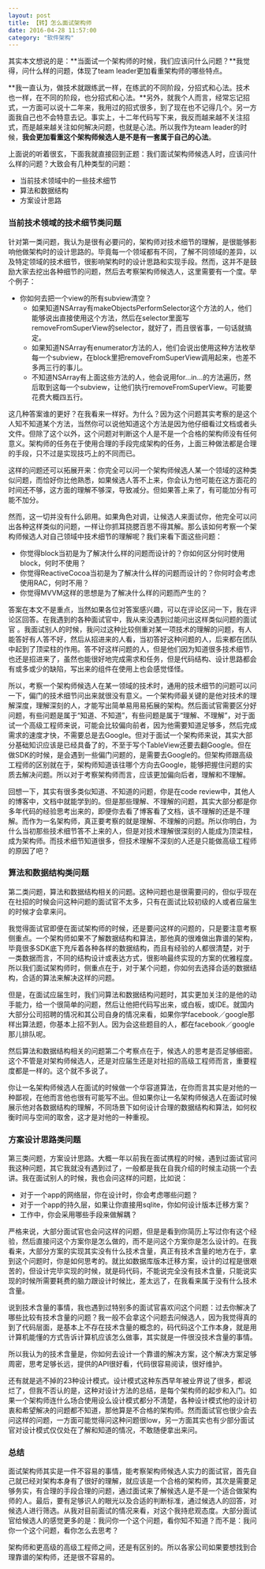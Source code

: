```yaml
---
layout: post
title: 【转】怎么面试架构师
date: 2016-04-28 11:57:00
category: "软件架构"
---
```


其实本文想说的是：**当面试一个架构师的时候，我们应该问什么问题？**我觉得，问什么样的问题，体现了team leader更加看重架构师的哪些特点。

**我一直认为，做技术就跟练武一样，在练武的不同阶段，分招式和心法。技术也一样，在不同的阶段，也分招式和心法。**另外，就我个人而言，经常忘记招式，一方面可以说十二年来，我用过的招式很多，到了现在也不记得几个。另一方面我自己也不会特意去记。事实上，十二年代码写下来，我反而越来越不关注招式，而是越来越关注如何解决问题，也就是心法。所以我作为team leader的时候，**我会更加看重这个架构师候选人是不是有一套属于自己的心法**。


上面说的听着很玄，下面我就直接回到正题：我们面试架构师候选人时，应该问什么样的问题？大致会有几种类型的问题：

- 当前技术领域中的一些技术细节
- 算法和数据结构
- 方案设计思路


### 当前技术领域的技术细节类问题

针对第一类问题，我认为是很有必要问的，架构师对技术细节的理解，是很能够影响他做架构时的设计思路的。毕竟每一个领域都有不同，了解不同领域的差异，以及特定领域的技术细节，很影响架构时的设计思路和实现手段。然而，这并不是鼓励大家去挖出各种细节的问题，然后去考察架构师候选人，这里需要有一个度。举个例子：

- 你如何去把一个view的所有subview清空？
  - 如果知道NSArray有makeObjectsPerformSelector这个方法的人，他们能够说出直接使用这个方法，然后在selector里面写removeFromSuperView的selector，就好了，而且很省事，一句话就搞定。
  - 如果知道NSArray有enumerator方法的人，他们会说出使用这种方法枚举每一个subview，在block里把removeFromSuperView调用起来，也差不多两三行的事儿。
  - 不知道NSArray有上面这些方法的人，他会说用for...in...的方法遍历，然后取到这每一个subview，让他们执行removeFromSuperView。可能要花费大概四五行。

这几种答案谁的更好？在我看来一样好。为什么？因为这个问题其实考察的是这个人知不知道某个方法，当然你可以说他知道这个方法是因为他仔细看过文档或者头文件。但除了这个以外，这个问题对判断这个人是不是一个合格的架构师没有任何意义。架构师的任务在于使用合理的手段完成架构的任务，上面三种做法都是合理的手段，只不过是实现技巧上的不同而已。

这样的问题还可以拓展开来：你完全可以问一个架构师候选人某一个领域的这种类似问题，而恰好你比他熟悉，如果候选人答不上来，你会认为他可能在这方面花的时间还不够，这方面的理解不够深，导致减分。但如果答上来了，有可能加分有可能不加分。

然而，这一切并没有什么卵用。如果角色对调，让候选人来面试你，他完全可以问出各种这样类似的问题，一样让你抓耳挠腮百思不得其解。那么该如何考察一个架构师候选人对自己领域中技术细节的理解呢？我们来看下面这些问题：


- 你觉得block当初是为了解决什么样的问题而设计的？你如何区分何时使用block，何时不使用？
- 你觉得ReactiveCocoa当初是为了解决什么样的问题而设计的？你何时会考虑使用RAC，何时不用？
- 你觉得MVVM这样的思想是为了解决什么样的问题而产生的？

答案在本文不是重点，当然如果各位对答案感兴趣，可以在评论区问一下，我在评论区回答。在我遇到的各种面试官中，我从来没遇到过能问出这样类似问题的面试官 。我面试别人的时候，我问过这种比较侧重对某一项技术的理解的问题，有人能答好有人答不好，然后从招进来的人看，当初答好这种问题的人，后来都在团队中起到了顶梁柱的作用。答不好这样问题的人，但是他们因为知道很多技术细节，也还是招进来了，虽然也能很好地完成需求和任务，但是代码结构、设计思路都会有或多或少的缺陷，写出来的组件在使用上也会感觉怪怪。

所以，考察一个架构师候选人在某一领域的技术时，通用的技术细节的问题可以问一下，偏门的技术细节问出来就很没有意义。一个架构师最关键的是他对技术的理解深度，理解深刻的人，才能写出简单易用易拓展的架构。然后面试官需要区分好问题，有些问题是属于“知道、不知道”，有些问题是属于“理解、不理解”，对于面试一个高级工程师来说，可能会比较偏向前者，因为他需要知道足够多，然后完成需求的速度才快，不需要总是去Google。但对于面试一个架构师来说，其实大部分基础知识应该是已经具备了的，不至于写个TableView还要去翻Google。但在做SDK的时候，是会遇到一些偏门问题的，是需要去Google的。但架构师跟高级工程师的区别就在于，架构师知道该往哪个方向去Google，能够把握住问题的实质去解决问题。所以对于考察架构师而言，应该更加偏向后者，理解和不理解。

回想一下，其实有很多类似知道、不知道的问题，你是在code review中，其他人的博客中，文档中就能学到的。但是那些理解、不理解的问题，其实大部分都是你多年代码的经验思考出来的，即便你去看了博客看了文档，该不理解的还是不理解。而作为一名架构师，真正要考察的就是理解、不理解的问题。所以你明白，为什么当初那些技术细节答不上来的人，但是对技术理解很深刻的人能成为顶梁柱，成为架构师。而技术细节知道很多，但技术理解不深刻的人还是只能做高级工程师的原因了吧？


### 算法和数据结构类问题

第二类问题，算法和数据结构相关的问题。这种问题也是很需要问的，但似乎现在在社招的时候会问这种问题的面试官不太多，只有在面试比较初级的人或者应届生的时候才会拿来问。

我觉得面试官即便在面试架构师的时候，还是要问这样的问题的，只是要注意考察侧重点。一个架构师如果不了解数据结构和算法，那他真的很难做出靠谱的架构，毕竟很多SDK底下充斥着各种各样的数据结构，而且有经验的人都很清楚，对于一类数据而言，不同的结构设计或表达方式，很影响最终实现的方案的优雅程度。所以我们面试架构师时，侧重点在于，对于某个问题，你如何去选择合适的数据结构，合适的算法来解决这样的问题。

但是，在面试应届生时，我们问算法和数据结构问题时，其实更加关注的是他的动手能力，给一个很简单的问题，然后让他把代码写出来，或白板，或IDE。就国内大部分公司招聘的情况和其公司自身的情况来看，如果你学facebook／google那样出算法题，你基本上招不到人。因为会这些题目的人，都在facebook／google那儿排队呢。

然后算法和数据结构相关的问题第二个考察点在于，候选人的思考是否足够细密。这个不管是对架构师候选人，还是对应届生还是对社招的高级工程师而言，重要程度都是一样的。这个就不多说了。

你让一名架构师候选人在面试的时候做一个华容道算法，在你而言其实是对他的一种鄙视，在他而言他也很有可能写不出。但如果你让一名架构师候选人在面试时候展示他对各数据结构的理解，不同场景下如何设计合理的数据结构和算法，如何权衡时间与空间的取舍，这才是对他的一种重视。

### 方案设计思路类问题

第三类问题，方案设计思路。大概一年以前我在面试携程的时候，遇到过面试官问我这种问题，其它我就没有遇到过了，一般都是我在自我介绍的时候主动挑一个去讲。我在面试别人的时候，我也会问这样的问题，比如说：

- 对于一个app的网络层，你在设计时，你会考虑哪些问题？
- 对于一个app的持久层，如果让你直接用sqlite，你如何设计版本迁移方案？
- 工作中，你会采用哪些手段来做解耦？

严格来说，大部分面试官也会问这样的问题，但是是看到你简历上写过你有这个经验，然后直接问这个方案你是怎么做的，而不是问这个方案你是怎么设计的。在我看来，大部分方案的实现其实没有什么技术含量，真正有技术含量的地方在于，拿到这个问题时，你是如何思考的。就比如数据库版本迁移方案，设计的过程是很艰苦的，但设计完毕实现的时候，就是码代码，不能说完全没有技术含量，只能说实现的时候所需要耗费的脑力跟设计时候比，差太远了，在我看来属于没有什么技术含量。

说到技术含量的事情，我也遇到过特别多的面试官喜欢问这个问题：过去你解决了哪些比较有技术含量的问题？我一般不会拿这个问题去问候选人，因为我觉得真的到了代码层面，是基本上不存在技术含量的概念的，码代码这个工作本身，就是用计算机能懂的方式告诉计算机应该怎么做事，其实就是一件很没技术含量的事情。

所以我认为的技术含量是，你如何去设计一个靠谱的解决方案，这个解决方案足够周密，思考足够长远，提供的API很好看，代码很容易阅读，很好维护。

还有就是逃不掉的23种设计模式。设计模式这种东西早年被业界说了很多，都说烂了，但我不否认的是，这种对设计方法的总结，是每个架构师的起步和入门。如果一个架构师连什么场合使用设么设计模式都分不清楚，各种设计模式他的设计初衷和希望解决的问题都不知道，那他算是不合格的架构师。然而面试官也很少会去问这样的问题，一方面可能觉得问这种问题很low，另一方面其实也有少部分面试官对设计模式仅仅处在了解和知道的情况，不敢随便拿出来问。

### 总结

面试架构师其实是一件不容易的事情，能考察架构师候选人实力的面试官，首先自己就已经对架构本身有了很好的理解，就应该是一个合格的架构师，其次是需要足够务实，有合理的手段合理的问题，通过面试来了解候选人是不是一个适合做架构师的人。最后，要有足够识人的眼光以及合适的判断标准，通过候选人的回答，对候选人进行筛选。从我对目前面试的情况来看，对这个我持悲观态度。大部分面试官给候选人的感觉更多的是：我问你一个这个问题，看你知不知道？而不是：我问你一个这个问题，看你怎么去思考？

架构师和更高级的高级工程师之间，还是有区别的。所以各家公司如果要想找到合理靠谱的架构师，还是很不容易的。
